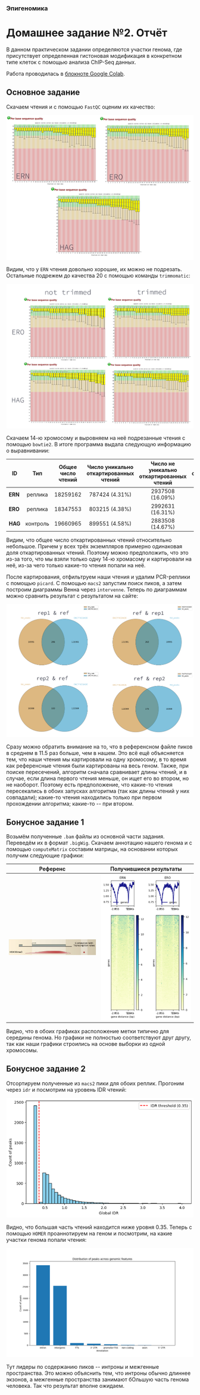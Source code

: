 ### Эпигеномика
# Домашнее задание №2. Отчёт
В данном практическом задании определяются участки генома, где присутствует определенная гистоновая модификация в конкретном типе клеток с помощью анализа ChIP-Seq данных.

Работа проводилась в [блокноте Google Colab](https://colab.research.google.com/drive/1vNY6Gd5PF2tE6JCybgyyHxBQqTt5Ni12?usp=sharing).

## Основное задание
Скачаем чтения и с помощью `FastQC` оценим их качество:

![](https://github.com/akamaaru/hse25_hw2/blob/main/img/fastqc/multi.png)

Видим, что у `ERN` чтения довольно хорошие, их можно не подрезать. Остальные подрежем до качества 20 с помощью команды `trimmomatic`:

![](https://github.com/akamaaru/hse25_hw2/blob/main/img/fastqc/trimmed_comparison.png)

Скачаем 14-ю хромосому и выровняем на неё подрезанные чтения с помощью `bowtie2`. В итоге программа выдала следующую информацию о выравнивании:

| ID             | Тип        | Общее число чтений | Число уникально откартированных чтений | Число не уникально откартированных чтений | Общее число откартированных чтений
|----------|:----------:|:----------------:|:----------------:|:----------------:|:----------------:|
| **ERN** | реплика | 18259162   | 787424 (4.31%) | 2937508 (16.09%)  | 3724932 (20.40%) |
| **ERO** | реплика | 18347553   | 803215 (4.38%) | 2992631 (16.31%) | 3795846 (20.69%) |
| **HAG** | контроль | 19660965   | 899551 (4.58%) | 2883508 (14.67%) | 3783059 (19.24%) |

Видим, что общее число откартированных чтений относительно небольшое. Причем у всех трёх экземпляров примерно одинаковая доля откартированных чтений. Поэтому можно предположить, что это из-за того, что мы взяли только одну 14-ю хромасому и картировали на неё, из-за чего только какие-то чтения попали на неё.

После картирования, отфильтруем наши чтения и удалим PCR-реплики с помощью `picard`. 
С помощью `macs2` запустим поиск пиков, а затем построим диаграммы Венна через `intervenne`. Теперь по диаграммам можно сравнить результат с результатом на сайте:

![](https://github.com/akamaaru/hse25_hw2/blob/main/img/venn/multi_venn.png)

Сразу можно обратить внимание на то, что в референсном файле пиков в среднем в 11.5 раз больше, чем в нашем. 
Это всё ещё объясняется тем, что наши чтения мы картировали на одну хромосому, в то время как референсные чтения были картированы на весь геном. 
Также, при поиске пересечений, алгоритм сначала сравнивает длины чтений, и в случае, если длина первого чтения меньше, он ищет его во втором, но не наоборот. 
Поэтому есть предположение, что какие-то чтения пересекались в обоих запусках алгоритма (так как длины чтений у них совпадали); 
какие-то чтения находились только при первом прохождении алгоритма; какие-то -- при втором.

## Бонусное задание 1
Возьмём полученные `.bam` файлы из основной части задания. 
Переведём их в формат `.bigWig`. 
Скачаем аннотацию нашего генома и с помощью `computeMatrix` составим матрицы, на основании которых получим следующие графики:

| Референс | Получившиеся результаты |
| --- | --- |
|  ![](https://github.com/akamaaru/hse25_hw2/blob/main/img/ngs/reference.png) | ![](https://github.com/akamaaru/hse25_hw2/blob/main/img/ngs/results.png) |

Видно, что в обоих графиках расположение метки типично для середины генома. 
Но графики не полностью соответствуют друг другу, так как наши графики строились на основе выборки из одной хромосомы.

## Бонусное задание 2
Отсортируем полученные из `macs2` пики для обоих реплик.
Прогоним через `idr` и посмотрим на уровень IDR чтений:

![](https://github.com/akamaaru/hse25_hw2/blob/main/img/distributions/idr_distribution.png)

Видно, что большая часть чтений находится ниже уровня 0.35.
Теперь с помощью `HOMER` проаннотируем на геном и посмотрим, на какие участки генома попали чтения:

![](https://github.com/akamaaru/hse25_hw2/blob/main/img/distributions/peak_distribution.png)

Тут лидеры по содержанию пиков -- интроны и межгенные пространства. 
Это можно объяснить тем, что интроны обычно длиннее экзонов, а межгенные пространства занимают бОльшую часть генома человека.
Так что результат вполне ожидаем.
